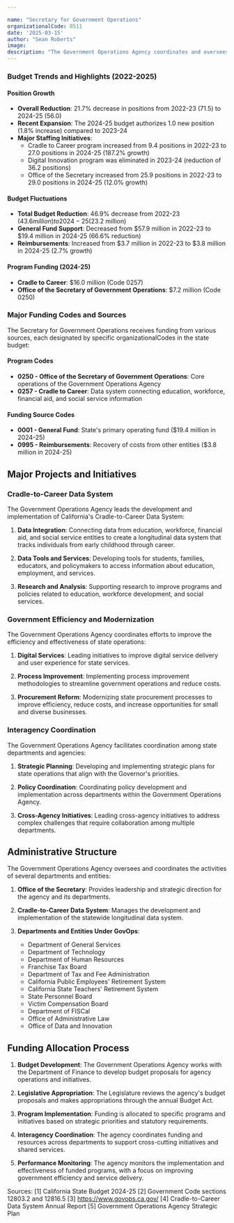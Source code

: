 ```yaml
---

name: "Secretary for Government Operations"
organizationalCode: 0511
date: '2025-03-15'
author: "Sean Roberts"
image: 
description: "The Government Operations Agency coordinates and oversees state operations, including procurement, information technology, and human resources to improve management and accountability of government programs."
---
```


### Budget Trends and Highlights (2022-2025)

#### Position Growth
- **Overall Reduction**: 21.7% decrease in positions from 2022-23 (71.5) to 2024-25 (56.0)
- **Recent Expansion**: The 2024-25 budget authorizes 1.0 new position (1.8% increase) compared to 2023-24
- **Major Staffing Initiatives**: 
  - Cradle to Career program increased from 9.4 positions in 2022-23 to 27.0 positions in 2024-25 (187.2% growth)
  - Digital Innovation program was eliminated in 2023-24 (reduction of 36.2 positions)
  - Office of the Secretary increased from 25.9 positions in 2022-23 to 29.0 positions in 2024-25 (12.0% growth)

#### Budget Fluctuations
- **Total Budget Reduction**: 46.9% decrease from 2022-23 ($43.6 million) to 2024-25 ($23.2 million)
- **General Fund Support**: Decreased from $57.9 million in 2022-23 to $19.4 million in 2024-25 (66.6% reduction)
- **Reimbursements**: Increased from $3.7 million in 2022-23 to $3.8 million in 2024-25 (2.7% growth)

#### Program Funding (2024-25)
- **Cradle to Career**: $16.0 million (Code 0257)
- **Office of the Secretary of Government Operations**: $7.2 million (Code 0250)

### Major Funding Codes and Sources

The Secretary for Government Operations receives funding from various sources, each designated by specific organizationalCodes in the state budget:

#### Program Codes
- **0250 - Office of the Secretary of Government Operations**: Core operations of the Government Operations Agency
- **0257 - Cradle to Career**: Data system connecting education, workforce, financial aid, and social service information

#### Funding Source Codes
- **0001 - General Fund**: State's primary operating fund ($19.4 million in 2024-25)
- **0995 - Reimbursements**: Recovery of costs from other entities ($3.8 million in 2024-25)

## Major Projects and Initiatives

### Cradle-to-Career Data System

The Government Operations Agency leads the development and implementation of California's Cradle-to-Career Data System:

1. **Data Integration**: Connecting data from education, workforce, financial aid, and social service entities to create a longitudinal data system that tracks individuals from early childhood through career.

2. **Data Tools and Services**: Developing tools for students, families, educators, and policymakers to access information about education, employment, and services.

3. **Research and Analysis**: Supporting research to improve programs and policies related to education, workforce development, and social services.

### Government Efficiency and Modernization

The Government Operations Agency coordinates efforts to improve the efficiency and effectiveness of state operations:

1. **Digital Services**: Leading initiatives to improve digital service delivery and user experience for state services.

2. **Process Improvement**: Implementing process improvement methodologies to streamline government operations and reduce costs.

3. **Procurement Reform**: Modernizing state procurement processes to improve efficiency, reduce costs, and increase opportunities for small and diverse businesses.

### Interagency Coordination

The Government Operations Agency facilitates coordination among state departments and agencies:

1. **Strategic Planning**: Developing and implementing strategic plans for state operations that align with the Governor's priorities.

2. **Policy Coordination**: Coordinating policy development and implementation across departments within the Government Operations Agency.

3. **Cross-Agency Initiatives**: Leading cross-agency initiatives to address complex challenges that require collaboration among multiple departments.

## Administrative Structure

The Government Operations Agency oversees and coordinates the activities of several departments and entities:

1. **Office of the Secretary**: Provides leadership and strategic direction for the agency and its departments.

2. **Cradle-to-Career Data System**: Manages the development and implementation of the statewide longitudinal data system.

3. **Departments and Entities Under GovOps**:
   - Department of General Services
   - Department of Technology
   - Department of Human Resources
   - Franchise Tax Board
   - Department of Tax and Fee Administration
   - California Public Employees' Retirement System
   - California State Teachers' Retirement System
   - State Personnel Board
   - Victim Compensation Board
   - Department of FISCal
   - Office of Administrative Law
   - Office of Data and Innovation

## Funding Allocation Process

1. **Budget Development**: The Government Operations Agency works with the Department of Finance to develop budget proposals for agency operations and initiatives.

2. **Legislative Appropriation**: The Legislature reviews the agency's budget proposals and makes appropriations through the annual Budget Act.

3. **Program Implementation**: Funding is allocated to specific programs and initiatives based on strategic priorities and statutory requirements.

4. **Interagency Coordination**: The agency coordinates funding and resources across departments to support cross-cutting initiatives and shared services.

5. **Performance Monitoring**: The agency monitors the implementation and effectiveness of funded programs, with a focus on improving government efficiency and service delivery.

Sources:
[1] California State Budget 2024-25
[2] Government Code sections 12803.2 and 12816.5
[3] https://www.govops.ca.gov/
[4] Cradle-to-Career Data System Annual Report
[5] Government Operations Agency Strategic Plan 